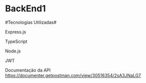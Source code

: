 # BackEnd1

#Tecnologias Utilizadas#

Express.js

TypeScript

Node.js

JWT

Documentação da API
https://documenter.getpostman.com/view/30516354/2sA3JNaLG7
